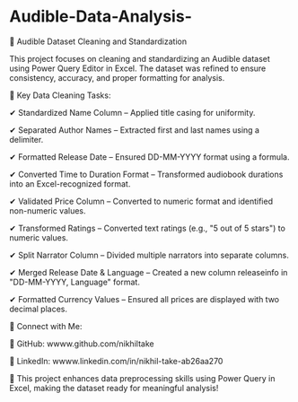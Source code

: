 # Audible-Data-Analysis-

📌 Audible Dataset Cleaning and Standardization

This project focuses on cleaning and standardizing an Audible dataset using Power Query Editor in Excel. The dataset was refined to ensure consistency, accuracy, and proper formatting for analysis.

🔹 Key Data Cleaning Tasks:

✔ Standardized Name Column – Applied title casing for uniformity.

✔ Separated Author Names – Extracted first and last names using a delimiter.

✔ Formatted Release Date – Ensured DD-MM-YYYY format using a formula.

✔ Converted Time to Duration Format – Transformed audiobook durations into an Excel-recognized format.

✔ Validated Price Column – Converted to numeric format and identified non-numeric values.

✔ Transformed Ratings – Converted text ratings (e.g., "5 out of 5 stars") to numeric values.

✔ Split Narrator Column – Divided multiple narrators into separate columns.

✔ Merged Release Date & Language – Created a new column releaseinfo in "DD-MM-YYYY, Language" format.

✔ Formatted Currency Values – Ensured all prices are displayed with two decimal places.

🔗 Connect with Me:

🔗 GitHub: wwww.github.com/nikhiltake

🔗 LinkedIn: wwww.linkedin.com/in/nikhil-take-ab26aa270


🚀 This project enhances data preprocessing skills using Power Query in Excel, making the dataset ready for meaningful analysis!
